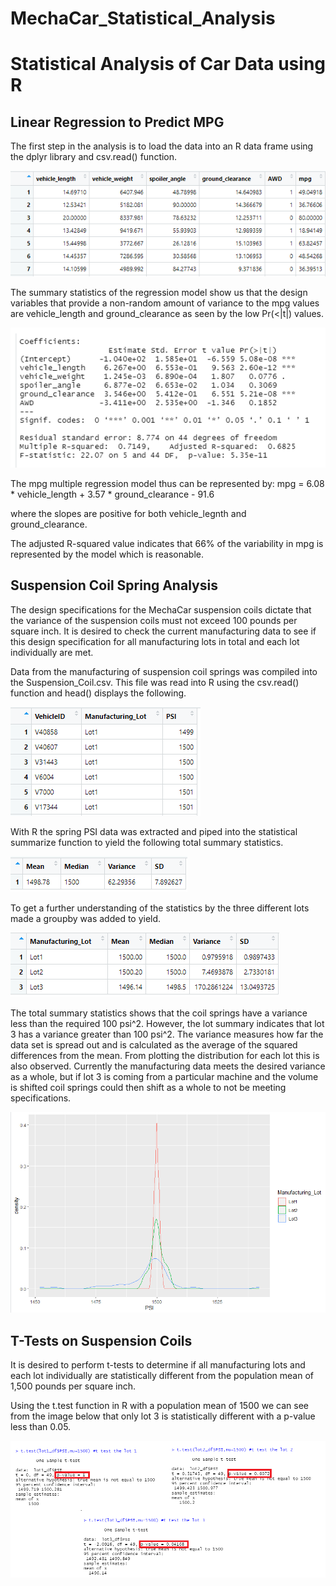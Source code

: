 # MechaCar_Statistical_Analysis
# Statistical Analysis of Car Data using R
## Linear Regression to Predict MPG
The first step in the analysis is to load the data into an R data frame using 
the dplyr library and csv.read() function.

![alt text](https://github.com/jj2773/MechaCar_Statistical_Analysis/blob/main/deliverable1_datahead.png)


The summary statistics of the regression model show us that the design variables 
that provide a non-random amount of variance to the mpg values are vehicle_length
and ground_clearance as seen by the low Pr(<|t|) values.  


![alt text](https://github.com/jj2773/MechaCar_Statistical_Analysis/blob/main/deliverable1_summarystats.png)

The mpg multiple regression model thus can be represented by:
mpg = 6.08 * vehicle_length + 3.57 * ground_clearance - 91.6

where the slopes are positive for both vehicle_legnth and ground_clearance.

The adjusted R-squared value indicates that 66% of the variability in mpg is represented by the model which is reasonable.

## Suspension Coil Spring Analysis
The design specifications for the MechaCar suspension coils dictate that the variance of the suspension coils must not exceed 100 pounds per square inch. It is desired to check the current manufacturing data to see if this design specification for all manufacturing lots in total and each lot individually are met.

Data from the manufacturing of suspension coil springs was compiled into the Suspension_Coil.csv.  This file was read into R using the csv.read() function and head() displays the following.

![alt text](https://github.com/jj2773/MechaCar_Statistical_Analysis/blob/main/deliverable2_datahead.png)

With R the spring PSI data was extracted and piped into the statistical summarize function to yield the following total summary statistics.

![alt text](https://github.com/jj2773/MechaCar_Statistical_Analysis/blob/main/deliverable2_total_summary.png)

To get a further understanding of the statistics by the three different lots made a groupby was added to yield.

![alt text](https://github.com/jj2773/MechaCar_Statistical_Analysis/blob/main/deliverable2_lot_summary.png)

The total summary statistics shows that the coil springs have a variance less than the required 100 psi^2.  However, 
the lot summary indicates that lot 3 has a variance greater than 100 psi^2. The variance measures how far the data set is spread out and is calculated as the average of the squared differences from the mean.  From plotting the distribution for each lot this is also observed.  Currently the manufacturing data meets the desired variance as a whole, but if lot 3 is coming from a particular machine and the volume is shifted coil springs could then shift as a whole to not be meeting specifications.

![alt text](https://github.com/jj2773/MechaCar_Statistical_Analysis/blob/main/deliverable2_densityplot.png)


## T-Tests on Suspension Coils
It is desired to perform t-tests to determine if all manufacturing lots and each lot individually are statistically different from the population mean of 1,500 pounds per square inch.

Using the t.test function in R with a population mean of 1500 we can see from the image below that only lot 3 is statistically different with a p-value less than 0.05.

![alt text](https://github.com/jj2773/MechaCar_Statistical_Analysis/blob/main/deliverable3_ttest_summary.png)


